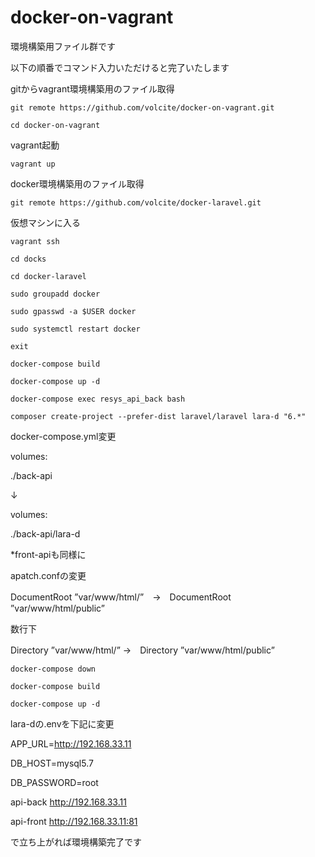 # docker-on-vagrant

環境構築用ファイル群です

以下の順番でコマンド入力いただけると完了いたします

gitからvagrant環境構築用のファイル取得

`git remote https://github.com/volcite/docker-on-vagrant.git`

`cd docker-on-vagrant`

vagrant起動

`vagrant up`

docker環境構築用のファイル取得

`git remote https://github.com/volcite/docker-laravel.git`

仮想マシンに入る

`vagrant ssh`

`cd docks`

`cd docker-laravel`

`sudo groupadd docker`

`sudo gpasswd -a $USER docker`

`sudo systemctl restart docker`

`exit`

`docker-compose build`

`docker-compose up -d`

`docker-compose exec resys_api_back bash`

`composer create-project --prefer-dist laravel/laravel lara-d "6.*"`

docker-compose.yml変更

volumes:

./back-api

↓

volumes:

./back-api/lara-d

*front-apiも同様に

apatch.confの変更

DocumentRoot ”var/www/html/”　→　DocumentRoot ”var/www/html/public”

数行下

Directory ”var/www/html/” →　Directory ”var/www/html/public”

`docker-compose down`

`docker-compose build`

`docker-compose up -d`

lara-dの.envを下記に変更

APP_URL=http://192.168.33.11

DB_HOST=mysql5.7

DB_PASSWORD=root

api-back
http://192.168.33.11

api-front
http://192.168.33.11:81

で立ち上がれば環境構築完了です
